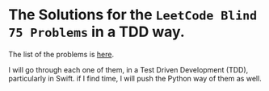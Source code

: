 # The Solutions for the `LeetCode Blind 75 Problems` in a TDD way.

The list of the problems is [here](https://leetcode.com/list/xi4ci4ig/).

I will go through each one of them, in a Test Driven Development (TDD), particularly in Swift. if I find time, I will push the Python way of them as well.
